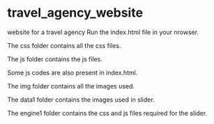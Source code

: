# travel_agency_website
website for a travel agency
Run the index.html file in your nrowser.

The css folder contains all the css files.

The js folder contains the js files.

Some js codes are also present in index.html.

The img folder contains all the images used.

The data1 folder contains the images used in slider.

The engine1 folder contains the css and js files required for the slider.
